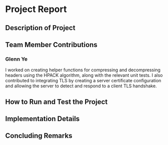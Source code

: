 # Project Report

## Description of Project

## Team Member Contributions

### Glenn Ye

I worked on creating helper functions for compressing and decompressing headers using the HPACK algorithm, along with the relevant unit tests. I also contributed to integrating TLS by creating a server certificate configuration and allowing the server to detect and respond to a client TLS handshake.

## How to Run and Test the Project

## Implementation Details

## Concluding Remarks
